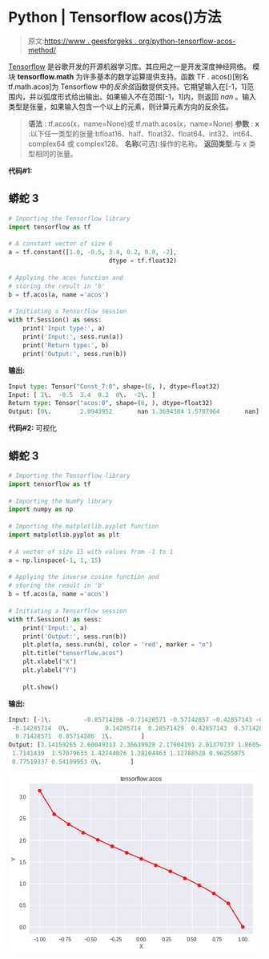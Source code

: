 # Python | Tensorflow acos()方法

> 原文:[https://www . geesforgeks . org/python-tensorflow-acos-method/](https://www.geeksforgeeks.org/python-tensorflow-acos-method/)

[Tensorflow](https://www.geeksforgeeks.org/introduction-to-tensorflow/) 是谷歌开发的开源机器学习库。其应用之一是开发深度神经网络。
模块 **tensorflow.math** 为许多基本的数学运算提供支持。函数 TF . acos()[别名 tf.math.acos]为 Tensorflow 中的*反余弦*函数提供支持。它期望输入在[-1，1]范围内，并以弧度形式给出输出。如果输入不在范围[-1，1]内，则返回 *nan* 。输入类型是张量，如果输入包含一个以上的元素，则计算元素方向的反余弦。

> **语法** : tf.acos(x，name=None)或 tf.math.acos(x，name=None)
> **参数** :
> **x** :以下任一类型的张量:bfloat16、half、float32、float64、int32、int64、complex64 或 complex128。
> **名称**(可选):操作的名称。
> **返回类型**:与 x 类型相同的张量。

**代码#1:**

## 蟒蛇 3

```py
# Importing the Tensorflow library
import tensorflow as tf

# A constant vector of size 6
a = tf.constant([1.0, -0.5, 3.4, 0.2, 0.0, -2],
                            dtype = tf.float32)

# Applying the acos function and
# storing the result in 'b'
b = tf.acos(a, name ='acos')

# Initiating a Tensorflow session
with tf.Session() as sess:
    print('Input type:', a)
    print('Input:', sess.run(a))
    print('Return type:', b)
    print('Output:', sess.run(b))
```

**输出:**

```py
Input type: Tensor("Const_7:0", shape=(6, ), dtype=float32)
Input: [ 1\.  -0.5  3.4  0.2  0\.  -2\. ]
Return type: Tensor("acos:0", shape=(6, ), dtype=float32)
Output: [0\.        2.0943952       nan 1.3694384 1.5707964       nan]
```

**代码#2:** 可视化

## 蟒蛇 3

```py
# Importing the Tensorflow library
import tensorflow as tf

# Importing the NumPy library
import numpy as np

# Importing the matplotlib.pyplot function
import matplotlib.pyplot as plt

# A vector of size 15 with values from -1 to 1
a = np.linspace(-1, 1, 15)

# Applying the inverse cosine function and
# storing the result in 'b'
b = tf.acos(a, name ='acos')

# Initiating a Tensorflow session
with tf.Session() as sess:
    print('Input:', a)
    print('Output:', sess.run(b))
    plt.plot(a, sess.run(b), color = 'red', marker = "o")
    plt.title("tensorflow.acos")
    plt.xlabel("X")
    plt.ylabel("Y")

    plt.show()
```

**输出:**

```py
Input: [-1\.         -0.85714286 -0.71428571 -0.57142857 -0.42857143 -0.28571429
 -0.14285714  0\.          0.14285714  0.28571429  0.42857143  0.57142857
  0.71428571  0.85714286  1\.        ]
Output: [3.14159265 2.60049313 2.36639928 2.17904191 2.01370737 1.86054803
 1.7141439  1.57079633 1.42744876 1.28104463 1.12788528 0.96255075
 0.77519337 0.54109953 0\.        ]
```

![](img/9031ba2a3e962158e9434947370d379d.png)
